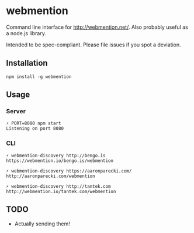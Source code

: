 # webmention

Command line interface for http://webmention.net/. Also probably useful as a node.js library.

Intended to be spec-compliant. Please file issues if you spot a deviation.

## Installation

`npm install -g webmention`

## Usage

### Server

```
⚡ PORT=8080 npm start
Listening on port 8080
```

### CLI

```
⚡ webmention-discovery http://bengo.is
https://webmention.io/bengo.is/webmention

⚡ webmention-discovery https://aaronparecki.com/
http://aaronparecki.com/webmention

⚡ webmention-discovery http://tantek.com
http://webmention.io/tantek.com/webmention
```

## TODO

* Actually sending them!

